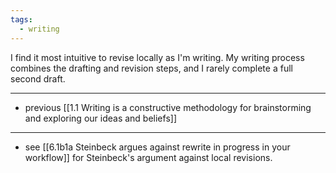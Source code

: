 ```yaml
---
tags:
  - writing
---
```

I find it most intuitive to revise locally as I'm writing. My writing process combines the drafting and revision steps, and I rarely complete a full second draft.

---

- previous [[1.1 Writing is a constructive methodology for brainstorming and exploring our ideas and beliefs]]

---

- see [[6.1b1a Steinbeck argues against rewrite in progress in your workflow]] for Steinbeck's argument against local revisions.
